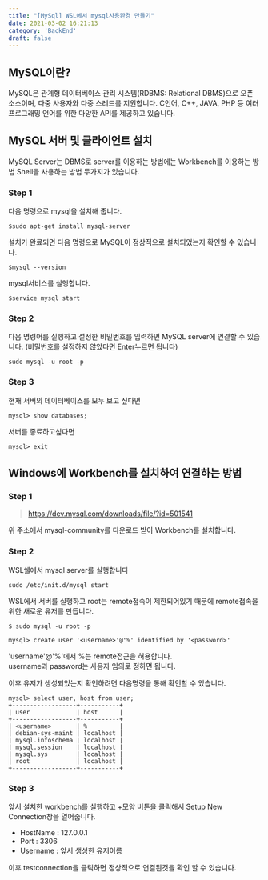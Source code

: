 ```yaml
---
title: "[MySql] WSL에서 mysql사용환경 만들기"
date: 2021-03-02 16:21:13
category: 'BackEnd'
draft: false
---
```


## MySQL이란?

MySQL은 관계형 데이터베이스 관리 시스템(RDBMS: Relational DBMS)으로 오픈 소스이며, 다중 사용자와 다중 스레드를 지원합니다. C언어, C++, JAVA, PHP 등 여러 프로그래밍 언어를 위한 다양한 API를 제공하고 있습니다.

## MySQL 서버 및 클라이언트 설치

MySQL Server는 DBMS로 server를 이용하는 방법에는 Workbench를 이용하는 방법 Shell을 사용하는 방법 두가지가 있습니다.

### Step 1
다음 명령으로 mysql을 설치해 줍니다.
```
$sudo apt-get install mysql-server
```

설치가 완료되면 다음 명령으로 MySQL이 정상적으로 설치되었는지 확인할 수 있습니다.

```
$mysql --version
```

mysql서비스를 실행합니다. 
```
$service mysql start
```


### Step 2
다음 명령어를 실행하고 설정한 비밀번호를 입력하면 MySQL server에 연결할 수 있습니다. (비밀번호를 설정하지 않았다면 Enter누르면 됩니다)
```
sudo mysql -u root -p
```

### Step 3

현재 서버의 데이터베이스를 모두 보고 싶다면
```
mysql> show databases;
```

서버를 종료하고싶다면
```
mysql> exit
```

## Windows에 Workbench를 설치하여 연결하는 방법

### Step 1
>https://dev.mysql.com/downloads/file/?id=501541

위 주소에서 mysql-community를 다운로드 받아 Workbench를 설치합니다.

### Step 2
WSL쉘에서 mysql server를 실행합니다
```
sudo /etc/init.d/mysql start
```
WSL에서 서버를 실행하고 root는 remote접속이 제한되어있기 때문에 remote접속을 위한 새로운 유저를 만듭니다.
```
$ sudo mysql -u root -p
```
```
mysql> create user '<username>'@'%' identified by '<password>'
```
'username'@'%'에서 %는 remote접근을 허용합니다.  
username과 password는 사용자 임의로 정하면 됩니다.

이후 유저가 생성되었는지 확인하려면 다음명령을 통해 확인할 수 있습니다.
```
mysql> select user, host from user;
+------------------+-----------+
| user             | host      |
+------------------+-----------+
| <username>       | %         |
| debian-sys-maint | localhost |
| mysql.infoschema | localhost |
| mysql.session    | localhost |
| mysql.sys        | localhost |
| root             | localhost |
+------------------+-----------+
```

### Step 3

앞서 설치한 workbench를 실행하고 +모양 버튼을 클릭해서 Setup New Connection창을 열어줍니다.

- HostName : 127.0.0.1
- Port : 3306
- Username : 앞서 생성한 유저이름
  
이후 testconnection을 클릭하면 정상적으로 연결된것을 확인 할 수 있습니다.